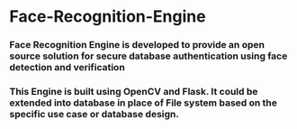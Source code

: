 # Face-Recognition-Engine

### Face Recognition Engine is developed to provide an open source solution for secure database authentication using face detection and verification

### This Engine is built using OpenCV and Flask. It could be extended into database in place of File system based on the specific use case or database design.
